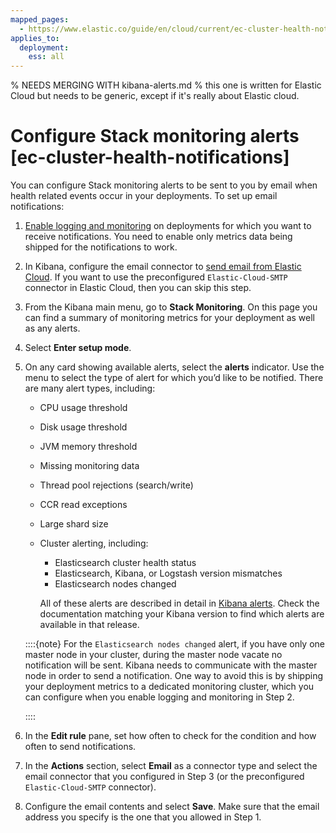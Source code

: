 ```yaml
---
mapped_pages:
  - https://www.elastic.co/guide/en/cloud/current/ec-cluster-health-notifications.html
applies_to:
  deployment:
    ess: all
---
```


% NEEDS MERGING WITH kibana-alerts.md
% this one is written for Elastic Cloud but needs to be generic, except if it's really about Elastic cloud.

# Configure Stack monitoring alerts [ec-cluster-health-notifications]

You can configure Stack monitoring alerts to be sent to you by email when health related events occur in your deployments. To set up email notifications:

1. [Enable logging and monitoring](../stack-monitoring/elastic-cloud-stack-monitoring.md) on deployments for which you want to receive notifications. You need to enable only metrics data being shipped for the notifications to work.
2. In Kibana, configure the email connector to [send email from Elastic Cloud](asciidocalypse://docs/kibana/docs/reference/connectors-kibana/email-action-type.md#elasticcloud). If you want to use the preconfigured `Elastic-Cloud-SMTP` connector in Elastic Cloud, then you can skip this step.
3. From the Kibana main menu, go to **Stack Monitoring**. On this page you can find a summary of monitoring metrics for your deployment as well as any alerts.
4. Select **Enter setup mode**.
5. On any card showing available alerts, select the **alerts** indicator. Use the menu to select the type of alert for which you’d like to be notified. There are many alert types, including:

    * CPU usage threshold
    * Disk usage threshold
    * JVM memory threshold
    * Missing monitoring data
    * Thread pool rejections (search/write)
    * CCR read exceptions
    * Large shard size
    * Cluster alerting, including:

        * Elasticsearch cluster health status
        * Elasticsearch, Kibana, or Logstash version mismatches
        * Elasticsearch nodes changed

        All of these alerts are described in detail in [Kibana alerts](kibana-alerts.md). Check the documentation matching your Kibana version to find which alerts are available in that release.


    ::::{note}
    For the `Elasticsearch nodes changed` alert, if you have only one master node in your cluster, during the master node vacate no notification will be sent. Kibana needs to communicate with the master node in order to send a notification. One way to avoid this is by shipping your deployment metrics to a dedicated monitoring cluster, which you can configure when you enable logging and monitoring in Step 2.

    ::::

6. In the **Edit rule** pane, set how often to check for the condition and how often to send notifications.
7. In the **Actions** section, select **Email** as a connector type and select the email connector that you configured in Step 3 (or the preconfigured `Elastic-Cloud-SMTP` connector).
8. Configure the email contents and select **Save**. Make sure that the email address you specify is the one that you allowed in Step 1.
